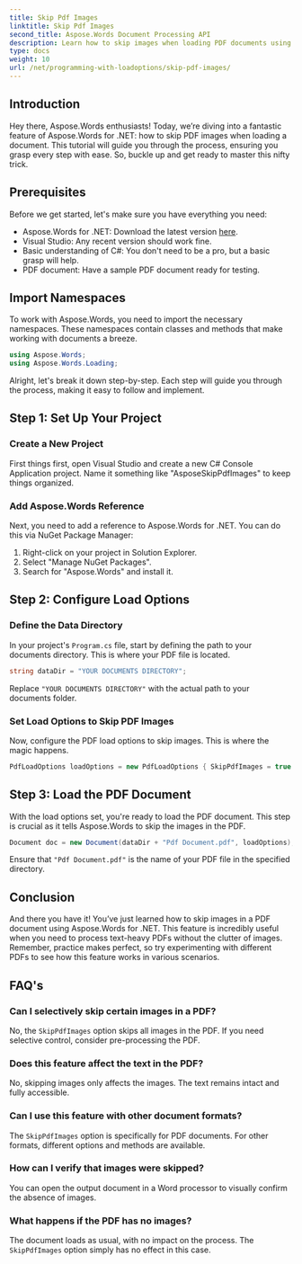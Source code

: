 ```yaml
---
title: Skip Pdf Images
linktitle: Skip Pdf Images
second_title: Aspose.Words Document Processing API
description: Learn how to skip images when loading PDF documents using Aspose.Words for .NET. Follow this step-by-step guide for seamless text extraction.
type: docs
weight: 10
url: /net/programming-with-loadoptions/skip-pdf-images/
---
```

## Introduction

Hey there, Aspose.Words enthusiasts! Today, we’re diving into a fantastic feature of Aspose.Words for .NET: how to skip PDF images when loading a document. This tutorial will guide you through the process, ensuring you grasp every step with ease. So, buckle up and get ready to master this nifty trick.

## Prerequisites

Before we get started, let's make sure you have everything you need:

- Aspose.Words for .NET: Download the latest version [here](https://releases.aspose.com/words/net/).
- Visual Studio: Any recent version should work fine.
- Basic understanding of C#: You don't need to be a pro, but a basic grasp will help.
- PDF document: Have a sample PDF document ready for testing.

## Import Namespaces

To work with Aspose.Words, you need to import the necessary namespaces. These namespaces contain classes and methods that make working with documents a breeze.

```csharp
using Aspose.Words;
using Aspose.Words.Loading;
```

Alright, let's break it down step-by-step. Each step will guide you through the process, making it easy to follow and implement.

## Step 1: Set Up Your Project

### Create a New Project

First things first, open Visual Studio and create a new C# Console Application project. Name it something like "AsposeSkipPdfImages" to keep things organized.

### Add Aspose.Words Reference

Next, you need to add a reference to Aspose.Words for .NET. You can do this via NuGet Package Manager:

1. Right-click on your project in Solution Explorer.
2. Select "Manage NuGet Packages".
3. Search for "Aspose.Words" and install it.

## Step 2: Configure Load Options

### Define the Data Directory

In your project's `Program.cs` file, start by defining the path to your documents directory. This is where your PDF file is located.

```csharp
string dataDir = "YOUR DOCUMENTS DIRECTORY";
```

Replace `"YOUR DOCUMENTS DIRECTORY"` with the actual path to your documents folder.

### Set Load Options to Skip PDF Images

Now, configure the PDF load options to skip images. This is where the magic happens. 

```csharp
PdfLoadOptions loadOptions = new PdfLoadOptions { SkipPdfImages = true };
```

## Step 3: Load the PDF Document

With the load options set, you're ready to load the PDF document. This step is crucial as it tells Aspose.Words to skip the images in the PDF.

```csharp
Document doc = new Document(dataDir + "Pdf Document.pdf", loadOptions);
```

Ensure that `"Pdf Document.pdf"` is the name of your PDF file in the specified directory.

## Conclusion

And there you have it! You’ve just learned how to skip images in a PDF document using Aspose.Words for .NET. This feature is incredibly useful when you need to process text-heavy PDFs without the clutter of images. Remember, practice makes perfect, so try experimenting with different PDFs to see how this feature works in various scenarios.

## FAQ's

### Can I selectively skip certain images in a PDF?

No, the `SkipPdfImages` option skips all images in the PDF. If you need selective control, consider pre-processing the PDF.

### Does this feature affect the text in the PDF?

No, skipping images only affects the images. The text remains intact and fully accessible.

### Can I use this feature with other document formats?

The `SkipPdfImages` option is specifically for PDF documents. For other formats, different options and methods are available.

### How can I verify that images were skipped?

You can open the output document in a Word processor to visually confirm the absence of images.

### What happens if the PDF has no images?

The document loads as usual, with no impact on the process. The `SkipPdfImages` option simply has no effect in this case.

